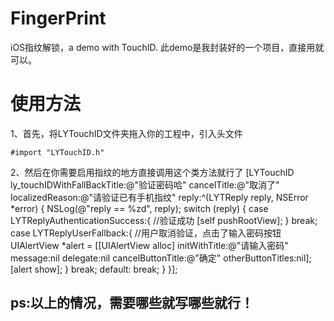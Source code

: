 # FingerPrint
iOS指纹解锁，a demo with TouchID.
此demo是我封装好的一个项目，直接用就可以。

# 使用方法
1、首先，将LYTouchID文件夹拖入你的工程中，引入头文件
```
#import "LYTouchID.h"
```
2、然后在你需要启用指纹的地方直接调用这个类方法就行了
[LYTouchID ly_touchIDWithFallBackTitle:@"验证密码哈" cancelTitle:@"取消了" localizedReason:@"请验证已有手机指纹" reply:^(LYTReply reply, NSError *error) {
        NSLog(@"reply == %zd", reply);
        switch (reply) {
            case LYTReplyAuthenticationSuccess:{
                //验证成功
                [self pushRootView];
            }
                break;
            case LYTReplyUserFallback:{
                //用户取消验证，点击了输入密码按钮
                UIAlertView *alert = [[UIAlertView alloc] initWithTitle:@"请输入密码" message:nil delegate:nil cancelButtonTitle:@"确定" otherButtonTitles:nil];
                [alert show];
            }
                break;
            default:
                break;
        }
    }];
   
## ps:以上的情况，需要哪些就写哪些就行！
